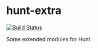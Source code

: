 # hunt-extra

[![Build Status](https://travis-ci.org/huntlabs/hunt-extra.svg?branch=master)](https://travis-ci.org/huntlabs/hunt-extra)

Some extended modules for Hunt.